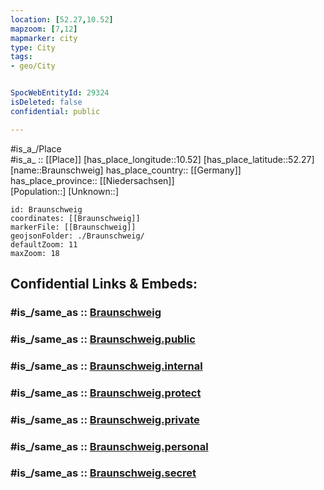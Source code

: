 ```yaml
---
location: [52.27,10.52] 
mapzoom: [7,12] 
mapmarker: city 
type: City
tags:
- geo/City


SpocWebEntityId: 29324
isDeleted: false
confidential: public

---
```

#is_a_/Place  
#is_a_ :: [[Place]] 
[has_place_longitude::10.52] 
[has_place_latitude::52.27] 
[name::Braunschweig] 
has_place_country:: [[Germany]]  
has_place_province:: [[Niedersachsen]]  
[Population::] 
[Unknown::] 


```leaflet
id: Braunschweig
coordinates: [[Braunschweig]] 
markerFile: [[Braunschweig]] 
geojsonFolder: ./Braunschweig/
defaultZoom: 11 
maxZoom: 18
```


## Confidential Links & Embeds: 

### #is_/same_as :: [Braunschweig](/_Standards/Earth/Continent/Europe/Europe~Central/Germany/Germany~West/Niedersachsen/counties~Niedersachsen/Braunschweig.md) 

### #is_/same_as :: [Braunschweig.public](/_public/Earth/Continent/Europe/Europe~Central/Germany/Germany~West/Niedersachsen/counties~Niedersachsen/Braunschweig.public.md) 

### #is_/same_as :: [Braunschweig.internal](/_internal/Earth/Continent/Europe/Europe~Central/Germany/Germany~West/Niedersachsen/counties~Niedersachsen/Braunschweig.internal.md) 

### #is_/same_as :: [Braunschweig.protect](/_protect/Earth/Continent/Europe/Europe~Central/Germany/Germany~West/Niedersachsen/counties~Niedersachsen/Braunschweig.protect.md) 

### #is_/same_as :: [Braunschweig.private](/_private/Earth/Continent/Europe/Europe~Central/Germany/Germany~West/Niedersachsen/counties~Niedersachsen/Braunschweig.private.md) 

### #is_/same_as :: [Braunschweig.personal](/_personal/Earth/Continent/Europe/Europe~Central/Germany/Germany~West/Niedersachsen/counties~Niedersachsen/Braunschweig.personal.md) 

### #is_/same_as :: [Braunschweig.secret](/_secret/Earth/Continent/Europe/Europe~Central/Germany/Germany~West/Niedersachsen/counties~Niedersachsen/Braunschweig.secret.md)

